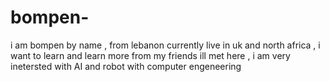# bompen-
i am bompen by name , from lebanon currently live in uk and north africa , i want to learn and learn more from my friends ill met here , i am very inetersted with AI  and robot with computer engeneering
